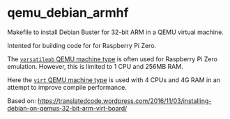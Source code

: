 # qemu_debian_armhf

Makefile to install Debian Buster for 32-bit ARM in a QEMU virtual machine.

Intented for building code for for Raspberry Pi Zero.

The [`versatilepb` QEMU machine type](https://www.qemu.org/docs/master/system/arm/versatile.html)
is often used for Raspberry Pi Zero emulation. However, this is limited to 1 CPU and 256MB RAM.

Here the [`virt` QEMU machine type](https://www.qemu.org/docs/master/system/arm/virt.html)
is used with 4 CPUs and 4G RAM in an attempt to improve compile performance.

Based on:
https://translatedcode.wordpress.com/2016/11/03/installing-debian-on-qemus-32-bit-arm-virt-board/
